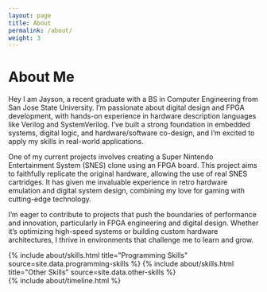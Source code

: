 ```yaml
---
layout: page
title: About
permalink: /about/
weight: 3
---
```


# **About Me**

Hey I am Jayson,
a recent graduate with a BS in Computer Engineering from San Jose State University. I’m passionate about digital design and FPGA development, with hands-on experience in hardware description languages like Verilog and SystemVerilog. I’ve built a strong foundation in embedded systems, digital logic, and hardware/software co-design, and I’m excited to apply my skills in real-world applications.

One of my current projects involves creating a Super Nintendo Entertainment System (SNES) clone using an FPGA board. This project aims to faithfully replicate the original hardware, allowing the use of real SNES cartridges. It has given me invaluable experience in retro hardware emulation and digital system design, combining my love for gaming with cutting-edge technology.

I’m eager to contribute to projects that push the boundaries of performance and innovation, particularly in FPGA engineering and digital design. Whether it’s optimizing high-speed systems or building custom hardware architectures, I thrive in environments that challenge me to learn and grow.

<div class="row">
{% include about/skills.html title="Programming Skills" source=site.data.programming-skills %}
{% include about/skills.html title="Other Skills" source=site.data.other-skills %}
</div>

<div class="row">
{% include about/timeline.html %}
</div>